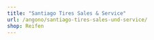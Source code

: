 ```yaml
---
title: "Santiago Tires Sales & Service"
url: /angono/santiago-tires-sales-und-service/
shop: Reifen
---
```

